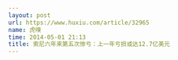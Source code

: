 ```yaml
---
layout: post
url: https://www.huxiu.com/article/32965
name: 虎嗅
time: 2014-05-01 21:13
title: 索尼六年来第五次惨亏：上一年亏损或达12.7亿美元
---
```

